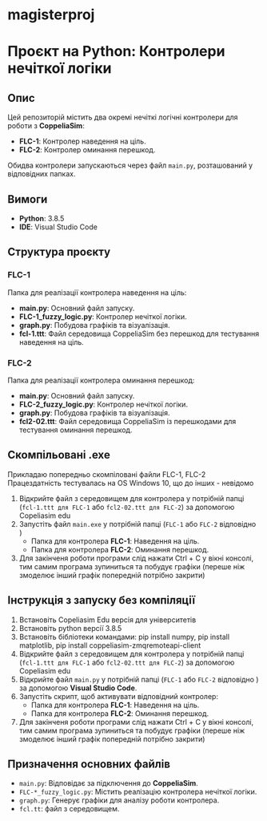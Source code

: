 # magisterproj
# Проєкт на Python: Контролери нечіткої логіки

## Опис
Цей репозиторій містить два окремі нечіткі логічні контролери для роботи з **CoppeliaSim**:

- **FLC-1**: Контролер наведення на ціль.
- **FLC-2**: Контролер оминання перешкод.

Обидва контролери запускаються через файл `main.py`, розташований у відповідних папках.

## Вимоги
- **Python**: 3.8.5
- **IDE**: Visual Studio Code

## Структура проєкту

### FLC-1
Папка для реалізації контролера наведення на ціль:
- **main.py**: Основний файл запуску.
- **FLC-1_fuzzy_logic.py**: Контролер нечіткої логіки.
- **graph.py**: Побудова графіків та візуалізація.
- **fcl-1.ttt**: Файл середовища CoppeliaSim без перешкод для тестування наведення на ціль.

### FLC-2
Папка для реалізації контролера оминання перешкод:
- **main.py**: Основний файл запуску.
- **FLC-2_fuzzy_logic.py**: Контролер нечіткої логіки.
- **graph.py**: Побудова графіків та візуалізація.
- **fcl2-02.ttt**: Файл середовища CoppeliaSim із перешкодами для тестування оминання перешкод.
## Скомпільовані .exe
Прикладаю попередньо скомпіловані файли FLC-1, FLC-2
Працездатність тестувалась на OS Windows 10, що до інших - невідомо
1. Відкрийте файл з середовищем для контролера у потрібній папці (`fcl-1.ttt для FLC-1` або `fcl2-02.ttt для FLC-2`) за допомогою Copeliasim edu
2. Запустіть файл `main.exe` у потрібній папці (`FLC-1` або `FLC-2` відповідно )
   - Папка для контролера **FLC-1**: Наведення на ціль.
   - Папка для контролера **FLC-2**: Оминання перешкод.
3. Для закінченя роботи програми слід нажати Ctrl + C у вікні консолі, тим самим програма зупиниться та побудує графіки (переше ніж змоделює інший графік попередній потрібно закрити)
## Інструкція з запуску без компіляції
1. Встановіть Copeliasim Edu версія для університетів
2. Встановіть python версії 3.8.5
3. Встановіть бібліотеки командами: pip install numpy, pip install matplotlib, pip install coppeliasim-zmqremoteapi-client
4. Відкрийте файл з середовищем для контролера у потрібній папці (`fcl-1.ttt для FLC-1` або `fcl2-02.ttt для FLC-2`) за допомогою Copeliasim edu
5. Відкрийте файл `main.py` у потрібній папці (`FLC-1` або `FLC-2` відповідно ) за допомогою **Visual Studio Code**.
6. Запустіть скрипт, щоб активувати відповідний контролер:
   - Папка для контролера **FLC-1**: Наведення на ціль.
   - Папка для контролера **FLC-2**: Оминання перешкод.
7. Для закінченя роботи програми слід нажати Ctrl + C у вікні консолі, тим самим програма зупиниться та побудує графіки (переше ніж змоделює інший графік попередній потрібно закрити)
## Призначення основних файлів

- `main.py`: Відповідає за підключення до **CoppeliaSim**.
- `FLC-*_fuzzy_logic.py`: Містить реалізацію контролера нечіткої логіки.
- `graph.py`: Генерує графіки для аналізу роботи контролера.
- `fcl.tt`: файл з середовищем.

